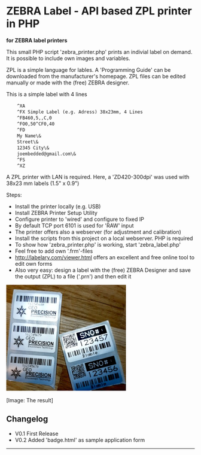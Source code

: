 # ZEBRA Label - API based ZPL printer in PHP #
**for ZEBRA label printers**

This small PHP script 'zebra_printer.php' prints an indivial label on demand.
It is possible to include own images and variables.

ZPL is a simple language for lables. A 'Programming Guide' can be downloaded from the manufacturer's homepage.
ZPL files can be edited manually or made with the (free) ZEBRA designer.


This is a simple label with 4 lines
```
	^XA
	^FX Simple Label (e.g. Adress) 38x23mm, 4 Lines
	^FB460,5,,C,0
	^FO0,50^CF0,40
	^FD
	My Name\&
	Street\&
	12345 City\&
	joembedded@gmail.com\&
	^FS
	^XZ
```

A ZPL printer with LAN is required. Here, a 'ZD420-300dpi' was used with 38x23 mm labels (1.5" x 0.9")

Steps:
- Install the printer locally (e.g. USB)
- Install ZEBRA Printer Setup Utility
- Configure printer to 'wired' and configure to fixed IP
- By default TCP port 6101 is used for 'RAW' input
- The printer offers also a webserver (for adjustment and calibration)
- Install the scripts from this project on a local webserver. PHP is required
- To show how 'zebra_printer.php' is working, start 'zebra_label.php'
- Feel free to add own '.frm'-files
- http://labelary.com/viewer.html offers an excellent and free online tool to edit own forms
- Also very easy: design a label with the (free) ZEBRA Designer and save the output (ZPL) to a file ('.prn') and then edit it

![The result](https://github.com/joembedded/zebra_zpl_php_label/blob/main/docu/labels.jpg)

[Image: The result]


## Changelog ##
- V0.1  First Release
- V0.2  Added 'badge.html' as sample application form

---


